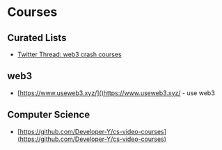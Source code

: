 # Courses

## Curated Lists

- [Twitter Thread: web3 crash courses](https://twitter.com/dabit3/status/1435516510408110080?s=20)

## web3

- [https://www.useweb3.xyz/]()https://www.useweb3.xyz/ - use web3

## Computer Science

- [https://github.com/Developer-Y/cs-video-courses](https://github.com/Developer-Y/cs-video-courses)
